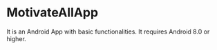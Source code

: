 # MotivateAllApp
It is an Android App with basic functionalities. 
It requires Android 8.0 or higher.
